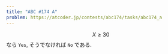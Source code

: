 ```yaml
---
title: "ABC #174 A"
problem: https://atcoder.jp/contests/abc174/tasks/abc174_a
---
```

$$ X \geq 30 $$ なら `Yes`, そうでなければ `No` である.
